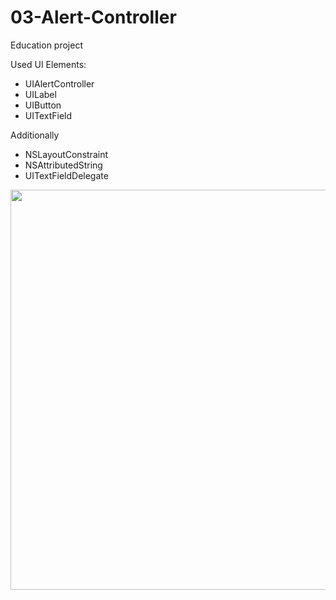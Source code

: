 # 03-Alert-Controller

Education project

Used UI Elements:
- UIAlertController
- UILabel
- UIButton
- UITextField

Additionally
- NSLayoutConstraint
- NSAttributedString
- UITextFieldDelegate

<img src="https://user-images.githubusercontent.com/80542175/171148301-e243073a-7f0c-4987-babf-ed502d141f31.gif" height=640>
